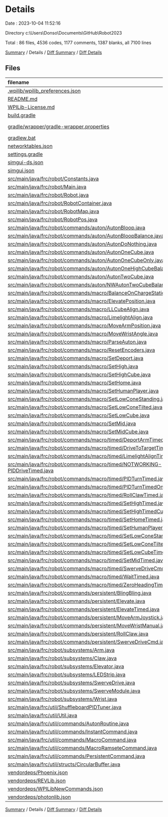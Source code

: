 # Details

Date : 2023-10-04 11:52:16

Directory c:\\Users\\Donso\\Documents\\GitHub\\Robot2023

Total : 86 files,  4536 codes, 1177 comments, 1387 blanks, all 7100 lines

[Summary](results.md) / Details / [Diff Summary](diff.md) / [Diff Details](diff-details.md)

## Files
| filename | language | code | comment | blank | total |
| :--- | :--- | ---: | ---: | ---: | ---: |
| [.wpilib/wpilib_preferences.json](/.wpilib/wpilib_preferences.json) | JSON | 6 | 0 | 0 | 6 |
| [README.md](/README.md) | Markdown | 28 | 0 | 6 | 34 |
| [WPILib-License.md](/WPILib-License.md) | Markdown | 22 | 0 | 3 | 25 |
| [build.gradle](/build.gradle) | Groovy | 60 | 19 | 21 | 100 |
| [gradle/wrapper/gradle-wrapper.properties](/gradle/wrapper/gradle-wrapper.properties) | Java Properties | 5 | 0 | 1 | 6 |
| [gradlew.bat](/gradlew.bat) | Batch | 70 | 0 | 22 | 92 |
| [networktables.json](/networktables.json) | JSON | 1 | 0 | 1 | 2 |
| [settings.gradle](/settings.gradle) | Groovy | 26 | 0 | 2 | 28 |
| [simgui-ds.json](/simgui-ds.json) | JSON | 99 | 0 | 1 | 100 |
| [simgui.json](/simgui.json) | JSON | 30 | 0 | 1 | 31 |
| [src/main/java/frc/robot/Constants.java](/src/main/java/frc/robot/Constants.java) | Java | 79 | 33 | 46 | 158 |
| [src/main/java/frc/robot/Main.java](/src/main/java/frc/robot/Main.java) | Java | 8 | 13 | 4 | 25 |
| [src/main/java/frc/robot/Robot.java](/src/main/java/frc/robot/Robot.java) | Java | 71 | 37 | 24 | 132 |
| [src/main/java/frc/robot/RobotContainer.java](/src/main/java/frc/robot/RobotContainer.java) | Java | 168 | 119 | 74 | 361 |
| [src/main/java/frc/robot/RobotMap.java](/src/main/java/frc/robot/RobotMap.java) | Java | 52 | 44 | 48 | 144 |
| [src/main/java/frc/robot/RobotPos.java](/src/main/java/frc/robot/RobotPos.java) | Java | 14 | 0 | 5 | 19 |
| [src/main/java/frc/robot/commands/auton/AutonBloop.java](/src/main/java/frc/robot/commands/auton/AutonBloop.java) | Java | 27 | 2 | 5 | 34 |
| [src/main/java/frc/robot/commands/auton/AutonBloopBalance.java](/src/main/java/frc/robot/commands/auton/AutonBloopBalance.java) | Java | 30 | 2 | 5 | 37 |
| [src/main/java/frc/robot/commands/auton/AutonDoNothing.java](/src/main/java/frc/robot/commands/auton/AutonDoNothing.java) | Java | 12 | 0 | 4 | 16 |
| [src/main/java/frc/robot/commands/auton/AutonOneCube.java](/src/main/java/frc/robot/commands/auton/AutonOneCube.java) | Java | 41 | 3 | 6 | 50 |
| [src/main/java/frc/robot/commands/auton/AutonOneCubeOnly.java](/src/main/java/frc/robot/commands/auton/AutonOneCubeOnly.java) | Java | 40 | 4 | 8 | 52 |
| [src/main/java/frc/robot/commands/auton/AutonOneHighCubeBalance.java](/src/main/java/frc/robot/commands/auton/AutonOneHighCubeBalance.java) | Java | 50 | 8 | 13 | 71 |
| [src/main/java/frc/robot/commands/auton/AutonTwoCube.java](/src/main/java/frc/robot/commands/auton/AutonTwoCube.java) | Java | 52 | 8 | 13 | 73 |
| [src/main/java/frc/robot/commands/auton/NWAutonTwoCubeBalance.java](/src/main/java/frc/robot/commands/auton/NWAutonTwoCubeBalance.java) | Java | 49 | 10 | 22 | 81 |
| [src/main/java/frc/robot/commands/macro/BalanceOnChargeStation.java](/src/main/java/frc/robot/commands/macro/BalanceOnChargeStation.java) | Java | 87 | 21 | 24 | 132 |
| [src/main/java/frc/robot/commands/macro/ElevatePosition.java](/src/main/java/frc/robot/commands/macro/ElevatePosition.java) | Java | 24 | 0 | 9 | 33 |
| [src/main/java/frc/robot/commands/macro/LLCubeAlign.java](/src/main/java/frc/robot/commands/macro/LLCubeAlign.java) | Java | 39 | 0 | 9 | 48 |
| [src/main/java/frc/robot/commands/macro/LimelightAlign.java](/src/main/java/frc/robot/commands/macro/LimelightAlign.java) | Java | 61 | 18 | 26 | 105 |
| [src/main/java/frc/robot/commands/macro/MoveArmPosition.java](/src/main/java/frc/robot/commands/macro/MoveArmPosition.java) | Java | 24 | 0 | 10 | 34 |
| [src/main/java/frc/robot/commands/macro/MoveWristAngle.java](/src/main/java/frc/robot/commands/macro/MoveWristAngle.java) | Java | 25 | 0 | 9 | 34 |
| [src/main/java/frc/robot/commands/macro/ParseAuton.java](/src/main/java/frc/robot/commands/macro/ParseAuton.java) | Java | 64 | 11 | 19 | 94 |
| [src/main/java/frc/robot/commands/macro/ResetEncoders.java](/src/main/java/frc/robot/commands/macro/ResetEncoders.java) | Java | 42 | 0 | 10 | 52 |
| [src/main/java/frc/robot/commands/macro/SetDeport.java](/src/main/java/frc/robot/commands/macro/SetDeport.java) | Java | 59 | 1 | 16 | 76 |
| [src/main/java/frc/robot/commands/macro/SetHigh.java](/src/main/java/frc/robot/commands/macro/SetHigh.java) | Java | 45 | 1 | 17 | 63 |
| [src/main/java/frc/robot/commands/macro/SetHighCube.java](/src/main/java/frc/robot/commands/macro/SetHighCube.java) | Java | 53 | 3 | 13 | 69 |
| [src/main/java/frc/robot/commands/macro/SetHome.java](/src/main/java/frc/robot/commands/macro/SetHome.java) | Java | 60 | 3 | 15 | 78 |
| [src/main/java/frc/robot/commands/macro/SetHumanPlayer.java](/src/main/java/frc/robot/commands/macro/SetHumanPlayer.java) | Java | 45 | 1 | 17 | 63 |
| [src/main/java/frc/robot/commands/macro/SetLowConeStanding.java](/src/main/java/frc/robot/commands/macro/SetLowConeStanding.java) | Java | 46 | 1 | 15 | 62 |
| [src/main/java/frc/robot/commands/macro/SetLowConeTilted.java](/src/main/java/frc/robot/commands/macro/SetLowConeTilted.java) | Java | 46 | 1 | 15 | 62 |
| [src/main/java/frc/robot/commands/macro/SetLowCube.java](/src/main/java/frc/robot/commands/macro/SetLowCube.java) | Java | 46 | 1 | 14 | 61 |
| [src/main/java/frc/robot/commands/macro/SetMid.java](/src/main/java/frc/robot/commands/macro/SetMid.java) | Java | 45 | 1 | 15 | 61 |
| [src/main/java/frc/robot/commands/macro/SetMidCube.java](/src/main/java/frc/robot/commands/macro/SetMidCube.java) | Java | 53 | 3 | 13 | 69 |
| [src/main/java/frc/robot/commands/macro/timed/DeportArmTimed.java](/src/main/java/frc/robot/commands/macro/timed/DeportArmTimed.java) | Java | 59 | 1 | 15 | 75 |
| [src/main/java/frc/robot/commands/macro/timed/DriveToTargetTimed.java](/src/main/java/frc/robot/commands/macro/timed/DriveToTargetTimed.java) | Java | 0 | 99 | 28 | 127 |
| [src/main/java/frc/robot/commands/macro/timed/LimelightAlignTimed.java](/src/main/java/frc/robot/commands/macro/timed/LimelightAlignTimed.java) | Java | 77 | 20 | 28 | 125 |
| [src/main/java/frc/robot/commands/macro/timed/NOTWORKING-PIDDriveTimed.java](/src/main/java/frc/robot/commands/macro/timed/NOTWORKING-PIDDriveTimed.java) | Java | 1 | 85 | 19 | 105 |
| [src/main/java/frc/robot/commands/macro/timed/PIDTurnTimed.java](/src/main/java/frc/robot/commands/macro/timed/PIDTurnTimed.java) | Java | 59 | 16 | 17 | 92 |
| [src/main/java/frc/robot/commands/macro/timed/PIDTurnTimedOnlyI.java](/src/main/java/frc/robot/commands/macro/timed/PIDTurnTimedOnlyI.java) | Java | 59 | 16 | 17 | 92 |
| [src/main/java/frc/robot/commands/macro/timed/RollClawTimed.java](/src/main/java/frc/robot/commands/macro/timed/RollClawTimed.java) | Java | 47 | 12 | 13 | 72 |
| [src/main/java/frc/robot/commands/macro/timed/SetHighTimed.java](/src/main/java/frc/robot/commands/macro/timed/SetHighTimed.java) | Java | 54 | 1 | 19 | 74 |
| [src/main/java/frc/robot/commands/macro/timed/SetHighTimedCube.java](/src/main/java/frc/robot/commands/macro/timed/SetHighTimedCube.java) | Java | 54 | 1 | 17 | 72 |
| [src/main/java/frc/robot/commands/macro/timed/SetHomeTimed.java](/src/main/java/frc/robot/commands/macro/timed/SetHomeTimed.java) | Java | 69 | 1 | 13 | 83 |
| [src/main/java/frc/robot/commands/macro/timed/SetHumanPlayerTimed.java](/src/main/java/frc/robot/commands/macro/timed/SetHumanPlayerTimed.java) | Java | 54 | 1 | 15 | 70 |
| [src/main/java/frc/robot/commands/macro/timed/SetLowConeStandingTimed.java](/src/main/java/frc/robot/commands/macro/timed/SetLowConeStandingTimed.java) | Java | 54 | 1 | 15 | 70 |
| [src/main/java/frc/robot/commands/macro/timed/SetLowConeTiltedTimed.java](/src/main/java/frc/robot/commands/macro/timed/SetLowConeTiltedTimed.java) | Java | 54 | 1 | 15 | 70 |
| [src/main/java/frc/robot/commands/macro/timed/SetLowCubeTimed.java](/src/main/java/frc/robot/commands/macro/timed/SetLowCubeTimed.java) | Java | 55 | 1 | 13 | 69 |
| [src/main/java/frc/robot/commands/macro/timed/SetMidTimed.java](/src/main/java/frc/robot/commands/macro/timed/SetMidTimed.java) | Java | 54 | 1 | 17 | 72 |
| [src/main/java/frc/robot/commands/macro/timed/SwerveDriveCmdTimed.java](/src/main/java/frc/robot/commands/macro/timed/SwerveDriveCmdTimed.java) | Java | 81 | 92 | 56 | 229 |
| [src/main/java/frc/robot/commands/macro/timed/WaitTimed.java](/src/main/java/frc/robot/commands/macro/timed/WaitTimed.java) | Java | 35 | 11 | 11 | 57 |
| [src/main/java/frc/robot/commands/macro/timed/ZeroHeadingTimed.java](/src/main/java/frc/robot/commands/macro/timed/ZeroHeadingTimed.java) | Java | 41 | 10 | 10 | 61 |
| [src/main/java/frc/robot/commands/persistent/BlingBling.java](/src/main/java/frc/robot/commands/persistent/BlingBling.java) | Java | 28 | 0 | 8 | 36 |
| [src/main/java/frc/robot/commands/persistent/Elevate.java](/src/main/java/frc/robot/commands/persistent/Elevate.java) | Java | 35 | 2 | 17 | 54 |
| [src/main/java/frc/robot/commands/persistent/ElevateTimed.java](/src/main/java/frc/robot/commands/persistent/ElevateTimed.java) | Java | 40 | 3 | 12 | 55 |
| [src/main/java/frc/robot/commands/persistent/MoveArmJoystick.java](/src/main/java/frc/robot/commands/persistent/MoveArmJoystick.java) | Java | 51 | 3 | 18 | 72 |
| [src/main/java/frc/robot/commands/persistent/MoveWristManual.java](/src/main/java/frc/robot/commands/persistent/MoveWristManual.java) | Java | 27 | 28 | 14 | 69 |
| [src/main/java/frc/robot/commands/persistent/RollClaw.java](/src/main/java/frc/robot/commands/persistent/RollClaw.java) | Java | 34 | 13 | 12 | 59 |
| [src/main/java/frc/robot/commands/persistent/SwerveDriveCmd.java](/src/main/java/frc/robot/commands/persistent/SwerveDriveCmd.java) | Java | 67 | 12 | 23 | 102 |
| [src/main/java/frc/robot/subsystems/Arm.java](/src/main/java/frc/robot/subsystems/Arm.java) | Java | 72 | 0 | 25 | 97 |
| [src/main/java/frc/robot/subsystems/Claw.java](/src/main/java/frc/robot/subsystems/Claw.java) | Java | 42 | 4 | 18 | 64 |
| [src/main/java/frc/robot/subsystems/Elevator.java](/src/main/java/frc/robot/subsystems/Elevator.java) | Java | 73 | 1 | 27 | 101 |
| [src/main/java/frc/robot/subsystems/LEDStrip.java](/src/main/java/frc/robot/subsystems/LEDStrip.java) | Java | 65 | 3 | 18 | 86 |
| [src/main/java/frc/robot/subsystems/SwerveDrive.java](/src/main/java/frc/robot/subsystems/SwerveDrive.java) | Java | 285 | 79 | 100 | 464 |
| [src/main/java/frc/robot/subsystems/SwerveModule.java](/src/main/java/frc/robot/subsystems/SwerveModule.java) | Java | 118 | 45 | 68 | 231 |
| [src/main/java/frc/robot/subsystems/Wrist.java](/src/main/java/frc/robot/subsystems/Wrist.java) | Java | 55 | 0 | 21 | 76 |
| [src/main/java/frc/util/ShuffleboardPIDTuner.java](/src/main/java/frc/util/ShuffleboardPIDTuner.java) | Java | 29 | 4 | 8 | 41 |
| [src/main/java/frc/util/Util.java](/src/main/java/frc/util/Util.java) | Java | 22 | 16 | 7 | 45 |
| [src/main/java/frc/util/commands/AutonRoutine.java](/src/main/java/frc/util/commands/AutonRoutine.java) | Java | 0 | 51 | 11 | 62 |
| [src/main/java/frc/util/commands/InstantCommand.java](/src/main/java/frc/util/commands/InstantCommand.java) | Java | 18 | 29 | 8 | 55 |
| [src/main/java/frc/util/commands/MacroCommand.java](/src/main/java/frc/util/commands/MacroCommand.java) | Java | 14 | 30 | 8 | 52 |
| [src/main/java/frc/util/commands/MacroRamseteCommand.java](/src/main/java/frc/util/commands/MacroRamseteCommand.java) | Java | 41 | 77 | 10 | 128 |
| [src/main/java/frc/util/commands/PersistentCommand.java](/src/main/java/frc/util/commands/PersistentCommand.java) | Java | 17 | 30 | 8 | 55 |
| [src/main/java/frc/util/structs/CircularBuffer.java](/src/main/java/frc/util/structs/CircularBuffer.java) | Java | 18 | 9 | 6 | 33 |
| [vendordeps/Phoenix.json](/vendordeps/Phoenix.json) | JSON | 423 | 0 | 0 | 423 |
| [vendordeps/REVLib.json](/vendordeps/REVLib.json) | JSON | 73 | 0 | 1 | 74 |
| [vendordeps/WPILibNewCommands.json](/vendordeps/WPILibNewCommands.json) | JSON | 37 | 0 | 0 | 37 |
| [vendordeps/photonlib.json](/vendordeps/photonlib.json) | JSON | 41 | 0 | 0 | 41 |

[Summary](results.md) / Details / [Diff Summary](diff.md) / [Diff Details](diff-details.md)